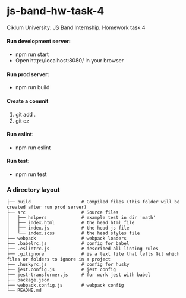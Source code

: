 # js-band-hw-task-4
Ciklum University: JS Band Internship. Homework task 4

#### Run development server:

* npm run start
* Open http://localhost:8080/ in your browser
#### Run prod server:

* npm run build

#### Create a commit
1) git add .
2) git cz

#### Run eslint:
* npm run eslint

#### Run test:
* npm run test


### A directory layout

    ├── build                   # Compiled files (this folder will be created after run prod server)
    ├── src                     # Source files
    │   ├── helpers             # example test in dir 'math'
    │   ├── index.html          # the head html file
    │   ├── index.js            # the head js file
    │   └── index.scss          # the head styles file
    ├── webpack                 # webpack loaders
    ├── .babelrc.js             # config for babel
    ├── .eslintrc.js            # described all linting rules
    ├── .gitignore              # is a text file that tells Git which files or folders to ignore in a project
    ├── .huskyrc.js             # config for husky
    ├── jest.config.js          # jest config
    ├── jest-transformer.js     # for work jest with babel
    ├── package.json            
    ├── webpack.config.js       # webpack config
    └── README.md
